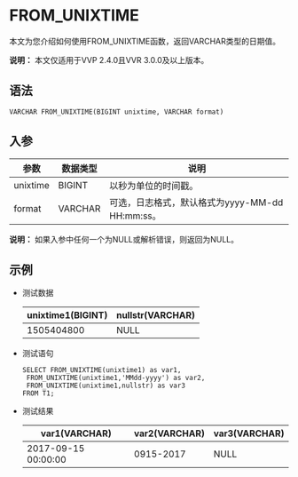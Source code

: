 # FROM\_UNIXTIME

本文为您介绍如何使用FROM\_UNIXTIME函数，返回VARCHAR类型的日期值。

**说明：** 本文仅适用于VVP 2.4.0且VVR 3.0.0及以上版本。

## 语法

```
VARCHAR FROM_UNIXTIME(BIGINT unixtime, VARCHAR format)
```

## 入参

|参数|数据类型|说明|
|--|----|--|
|unixtime|BIGINT|以秒为单位的时间戳。|
|format|VARCHAR|可选，日志格式，默认格式为yyyy-MM-dd HH:mm:ss。|

**说明：** 如果入参中任何一个为NULL或解析错误，则返回为NULL。

## 示例

-   测试数据

    |unixtime1\(BIGINT\)|nullstr\(VARCHAR\)|
    |-------------------|------------------|
    |1505404800|NULL|

-   测试语句

    ```
    SELECT FROM_UNIXTIME(unixtime1) as var1, 
     FROM_UNIXTIME(unixtime1,'MMdd-yyyy') as var2,
     FROM_UNIXTIME(unixtime1,nullstr) as var3
    FROM T1;               
    ```

-   测试结果

    |var1\(VARCHAR\)|var2\(VARCHAR\)|var3\(VARCHAR\)|
    |---------------|---------------|---------------|
    |2017-09-15 00:00:00|0915-2017|NULL|


